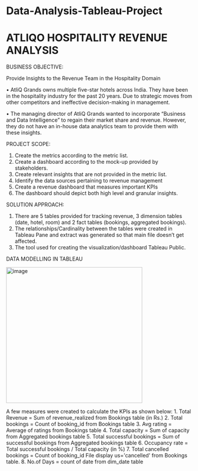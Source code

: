 # Data-Analysis-Tableau-Project
# ATLIQO  HOSPITALITY REVENUE ANALYSIS

BUSINESS OBJECTIVE:

Provide Insights to the Revenue Team in the Hospitality Domain

•	AtliQ Grands owns multiple five-star hotels across India. They have been in the hospitality industry for the past 20 years. Due to strategic moves from other competitors and ineffective decision-making in management. 

•	The managing director of AtliQ Grands wanted to incorporate “Business and Data Intelligence” to regain their market share and revenue. However, they do not have an in-house data analytics team to provide them with these insights.

PROJECT SCOPE:

1.	Create the metrics according to the metric list.
2.	Create a dashboard according to the mock-up provided by stakeholders.
3.	Create relevant insights that are not provided in the metric list.
4.	Identify the data sources pertaining to revenue management
5.	Create a revenue dashboard that measures important KPIs
6.	The dashboard should depict both high level and granular insights.

SOLUTION APPROACH:

1.	There are 5 tables provided for tracking revenue, 3 dimension tables (date, hotel, room) and 2 fact tables (bookings, aggregated bookings).
2.	The relationships/Cardinality between the tables were created in Tableau Pane and extract was generated  so that main file doesn’t get affected.
3.	The tool used for creating the visualization/dashboard Tableau Public.

DATA MODELLING IN TABLEAU

 <img width="368" alt="image" src="https://github.com/user-attachments/assets/9e5f93db-f3f1-42ca-86f8-838ef74db36f" />


A few measures were created to calculate the KPIs as shown below:
       1.	Total Revenue = Sum of revenue_realized from Bookings table (in Rs.)
       2.	Total bookings = Count of booking_id from Bookings table
       3.	Avg rating = Average of ratings from Bookings table
       4.	Total capacity = Sum of capacity from Aggregated bookings table
       5.	Total successful bookings = Sum of successful bookings from Aggregated bookings table
       6.	Occupancy rate = Total successful bookings / Total capacity (in %)
       7.	Total cancelled bookings = Count of booking_id File display us='cancelled' from Bookings table.
       8.	No.of Days = count of date from dim_date table


 
-----------------------------------------------------------------------------------------------------------------------------------------------------------------

